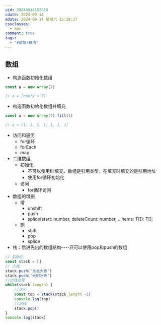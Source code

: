 ```yaml
---
uid: 20240914152818
cdate: 2024-09-14
mdate: 2024-09-14 星期六 15:28:17
cssclasses:
  - max
comment: true
tags:
  - "#前端/算法"
---
```


## 数组
- 构造函数初始化数组
```js
const a = new Array(7)

// a = [empty × 7]
```
- 构造函数初始化数组并填充
```js
const a = new Array(7).fill(1)

// a = [1, 1, 1, 1, 1, 1, 1]
```
- 访问和遍历
	- for循环
	- forEach
	- map
- 二维数组
	- 初始化
		- 不可以使用fill填充，数组是引用类型，在填充时填充的是引用地址
		- 使用for循环初始化
	- 访问
		- for循环访问
- 数组的增删
	- 增
		- unshift
		- push
		- splice(start: number, deleteCount: number, ...items: T[]): T[];
	- 删
		- shift
		- pop
		- splice
- 栈：后进先出的数组结构----只可以使用pop和push的数组
```js
// 初始化
const stack = []
// 入栈
stack.push('东北大板')
stack.push('光明冰砖')
//出栈过程
while(stack.length) {
    //访问
    const top = stack(stack.length -1)
    console.log(top)
    //出栈
    stack.pop()
}
console.log(stack)
```